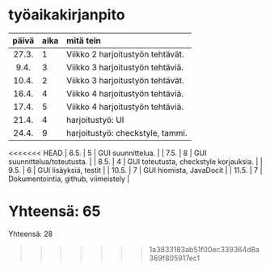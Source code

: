 ﻿# työaikakirjanpito

| päivä | aika | mitä tein  |
| :----:|:-----| :-----|
| 27.3. | 1    | Viikko 2 harjoitustyön tehtävät. |
| 9.4. | 3    | Viikko 3 harjoitustyön tehtäviä. |
| 10.4. | 2    | Viikko 3 harjoitustyön tehtävät. |
| 16.4. | 4    | Viikko 4 harjoitustyön tehtäviä. |
| 17.4. | 5    | Viikko 4 harjoitustyön tehtäviä. |
| 21.4. | 4    | harjoitustyö: UI |
| 24.4. | 9    | harjoitustyö: checkstyle, tammi. |
<<<<<<< HEAD
| 6.5. | 5    | GUI suunnittelua. |
| 7.5. | 8    | GUI suunnittelua/toteutusta. |
| 8.5. | 4    | GUI toteutusta, checkstyle korjauksia. |
| 9.5. | 6    | GUI lisäyksiä, testit |
| 10.5. | 7    | GUI hiomista, JavaDocit |
| 11.5. | 7    | Dokumentointia, github, viimeistely |

Yhteensä: 65
=======

Yhteensä: 28
>>>>>>> 1a3833183ab51f00ec339364d8a369f805917ec1

